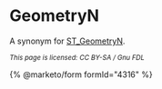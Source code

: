 # GeometryN

A synonym for [ST\_GeometryN](st_geometryn.md).

<sub>_This page is licensed: CC BY-SA / Gnu FDL_</sub>

{% @marketo/form formId="4316" %}

